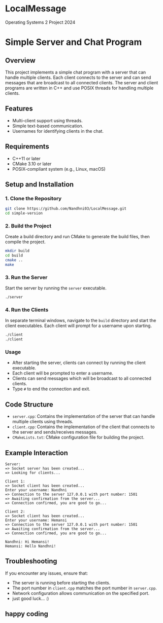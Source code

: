 # LocalMessage
Operating Systems 2 Project 2024

# Simple Server and Chat Program

## Overview
This project implements a simple chat program with a server that can handle multiple clients. Each client connects to the server and can send messages that are broadcast to all connected clients. The server and client programs are written in C++ and use POSIX threads for handling multiple clients.

## Features
- Multi-client support using threads.
- Simple text-based communication.
- Usernames for identifying clients in the chat.

## Requirements
- C++11 or later
- CMake 3.10 or later
- POSIX-compliant system (e.g., Linux, macOS)

## Setup and Installation

### 1. Clone the Repository
```bash
git clone https://github.com/Nandhni03/LocalMessage.git
cd simple-version
```

### 2. Build the Project
Create a build directory and run CMake to generate the build files, then compile the project.

```bash
mkdir build
cd build
cmake ..
make
```

### 3. Run the Server
Start the server by running the `server` executable.

```bash
./server
```

### 4. Run the Clients
In separate terminal windows, navigate to the `build` directory and start the client executables. Each client will prompt for a username upon starting.

```bash
./client
./client
```

### Usage
- After starting the server, clients can connect by running the client executable.
- Each client will be prompted to enter a username.
- Clients can send messages which will be broadcast to all connected clients.
- Type `#` to end the connection and exit.

## Code Structure
- `server.cpp`: Contains the implementation of the server that can handle multiple clients using threads.
- `client.cpp`: Contains the implementation of the client that connects to the server and sends/receives messages.
- `CMakeLists.txt`: CMake configuration file for building the project.

## Example Interaction
```plaintext
Server:
=> Socket server has been created...
=> Looking for clients...

Client 1:
=> Socket client has been created...
Enter your username: Nandhni
=> Connection to the server 127.0.0.1 with port number: 1501
=> Awaiting confirmation from the server...
=> Connection confirmed, you are good to go...

Client 2:
=> Socket client has been created...
Enter your username: Hemansi
=> Connection to the server 127.0.0.1 with port number: 1501
=> Awaiting confirmation from the server...
=> Connection confirmed, you are good to go...

Nandhni: Hi Hemansi!
Hemansi: Hello Nandhni!
```

## Troubleshooting
If you encounter any issues, ensure that:
- The server is running before starting the clients.
- The port number in `client.cpp` matches the port number in `server.cpp`.
- Network configuration allows communication on the specified port.
- just good luck... :)

## happy coding
